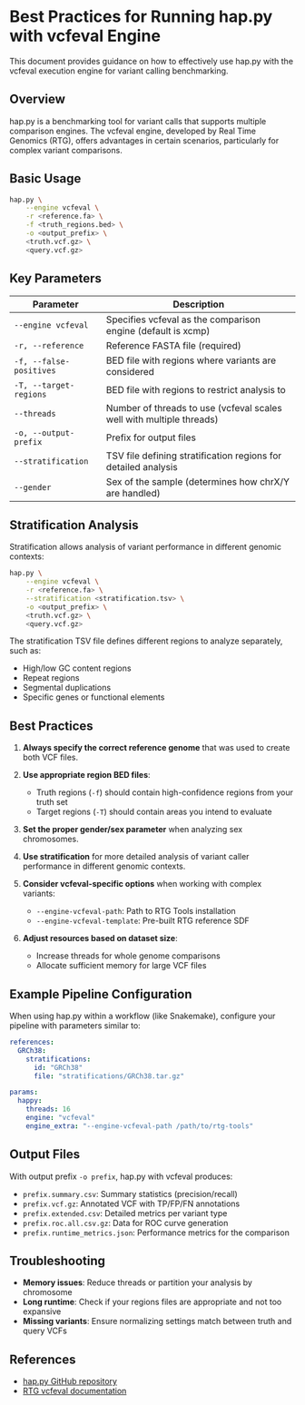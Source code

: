 # Best Practices for Running hap.py with vcfeval Engine

This document provides guidance on how to effectively use hap.py with the vcfeval execution engine for variant calling benchmarking.

## Overview

hap.py is a benchmarking tool for variant calls that supports multiple comparison engines. The vcfeval engine, developed by Real Time Genomics (RTG), offers advantages in certain scenarios, particularly for complex variant comparisons.

## Basic Usage

```bash
hap.py \
    --engine vcfeval \
    -r <reference.fa> \
    -f <truth_regions.bed> \
    -o <output_prefix> \
    <truth.vcf.gz> \
    <query.vcf.gz>
```

## Key Parameters

| Parameter | Description |
|-----------|-------------|
| `--engine vcfeval` | Specifies vcfeval as the comparison engine (default is xcmp) |
| `-r, --reference` | Reference FASTA file (required) |
| `-f, --false-positives` | BED file with regions where variants are considered |
| `-T, --target-regions` | BED file with regions to restrict analysis to |
| `--threads` | Number of threads to use (vcfeval scales well with multiple threads) |
| `-o, --output-prefix` | Prefix for output files |
| `--stratification` | TSV file defining stratification regions for detailed analysis |
| `--gender` | Sex of the sample (determines how chrX/Y are handled) |

## Stratification Analysis

Stratification allows analysis of variant performance in different genomic contexts:

```bash
hap.py \
    --engine vcfeval \
    -r <reference.fa> \
    --stratification <stratification.tsv> \
    -o <output_prefix> \
    <truth.vcf.gz> \
    <query.vcf.gz>
```

The stratification TSV file defines different regions to analyze separately, such as:

- High/low GC content regions
- Repeat regions
- Segmental duplications
- Specific genes or functional elements

## Best Practices

1. **Always specify the correct reference genome** that was used to create both VCF files.

2. **Use appropriate region BED files**:
   - Truth regions (`-f`) should contain high-confidence regions from your truth set
   - Target regions (`-T`) should contain areas you intend to evaluate

3. **Set the proper gender/sex parameter** when analyzing sex chromosomes.

4. **Use stratification** for more detailed analysis of variant caller performance in different genomic contexts.

5. **Consider vcfeval-specific options** when working with complex variants:
   - `--engine-vcfeval-path`: Path to RTG Tools installation
   - `--engine-vcfeval-template`: Pre-built RTG reference SDF

6. **Adjust resources based on dataset size**:
   - Increase threads for whole genome comparisons
   - Allocate sufficient memory for large VCF files

## Example Pipeline Configuration

When using hap.py within a workflow (like Snakemake), configure your pipeline with parameters similar to:

```yaml
references:
  GRCh38:
    stratifications:
      id: "GRCh38"
      file: "stratifications/GRCh38.tar.gz"

params:
  happy:
    threads: 16
    engine: "vcfeval"
    engine_extra: "--engine-vcfeval-path /path/to/rtg-tools"
```

## Output Files

With output prefix `-o prefix`, hap.py with vcfeval produces:

- `prefix.summary.csv`: Summary statistics (precision/recall)
- `prefix.vcf.gz`: Annotated VCF with TP/FP/FN annotations
- `prefix.extended.csv`: Detailed metrics per variant type
- `prefix.roc.all.csv.gz`: Data for ROC curve generation
- `prefix.runtime_metrics.json`: Performance metrics for the comparison

## Troubleshooting

- **Memory issues**: Reduce threads or partition your analysis by chromosome
- **Long runtime**: Check if your regions files are appropriate and not too expansive
- **Missing variants**: Ensure normalizing settings match between truth and query VCFs

## References

- [hap.py GitHub repository](https://github.com/Illumina/hap.py)
- [RTG vcfeval documentation](https://github.com/RealTimeGenomics/rtg-tools)
